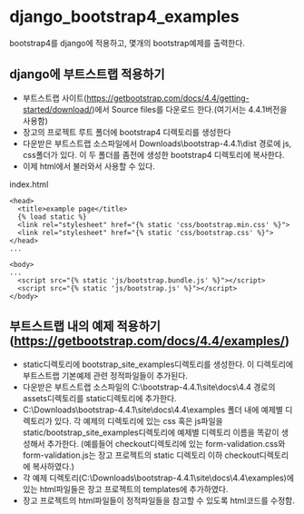 # django_bootstrap4_examples
bootstrap4를 django에 적용하고, 몇개의 bootstrap예제를 출력한다.


## django에 부트스트랩 적용하기
* 부트스트랩 사이트(https://getbootstrap.com/docs/4.4/getting-started/download/)에서 Source files를 다운로드 한다.(여기서는 4.4.1버전을 사용함)
* 장고의 프로젝트 루트 폴더에 bootstrap4 디렉토리를 생성한다
* 다운받은 부트스트랩 소스파일에서 Downloads\bootstrap-4.4.1\dist 경로에 js, css폴더가 있다. 이 두 폴더를 좀전에 생성한 bootstrap4 디렉토리에 복사한다.
* 이제 html에서 불러와서 사용할 수 있다.  


index.html
~~~
<head>
  <title>example page</title>
  {% load static %}
  <link rel="stylesheet" href="{% static 'css/bootstrap.min.css' %}">
  <link rel="stylesheet" href="{% static 'css/bootstrap.css' %}">
</head>
...

<body>
...
  <script src="{% static 'js/bootstrap.bundle.js' %}"></script>
  <script src="{% static 'js/bootstrap.js' %}"></script>
</body>
~~~

## 부트스트랩 내의 예제 적용하기 (https://getbootstrap.com/docs/4.4/examples/)
* static디렉토리에 bootstrap_site_examples디렉토리를 생성한다. 이 디렉토리에 부트스트랩 기본예제 관련 정적파일들이 추가된다.
* 다운받은 부트스트랩 소스파일의 C:\bootstrap-4.4.1\site\docs\4.4 경로의 assets디렉토리를 static디렉토리에 추가한다.
* C:\Downloads\bootstrap-4.4.1\site\docs\4.4\examples 폴더 내에 예제별 디렉토리가 있다. 각 예제의 디렉토리에 있는 css 혹은 js파일을 static/bootstrap_site_examples디렉토리에 예제별 디렉토리 이름을 똑같이 생성해서 추가한다. (예를들어 checkout디렉토리에 있는 form-validation.css와 form-validation.js는 장고 프로젝트의 static 디렉토리 이하 checkout디렉토리에 복사하였다.)
* 각 예제 디렉토리(C:\Downloads\bootstrap-4.4.1\site\docs\4.4\examples)에 있는 html파일들은 장고 프로젝트의 templates에 추가하였다.
* 장고 프로젝트의 html파일들이 정적파일들을 참고할 수 있도록 html코드를 수정함.
